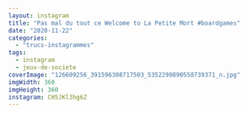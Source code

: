 ```yaml
---
layout: instagram
title: "Pas mal du tout ce Welcome to La Petite Mort #boardgames"
date: "2020-11-22"
categories: 
  - "trucs-instagrammes"
tags: 
  - instagram
  - jeux-de-societe
coverImage: "126609256_391596308717503_5352299890558739371_n.jpg"
imgWidth: 360
imgHeight: 360
instagram: CH5JKl3hg6Z
---
```


